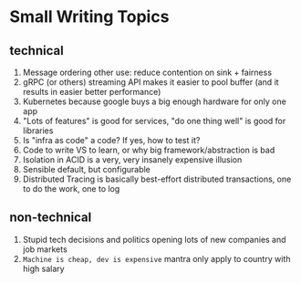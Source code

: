 # Small Writing Topics

## technical

1. Message ordering other use: reduce contention on sink + fairness
2. gRPC (or others) streaming API makes it easier to pool buffer (and it results in easier better performance)
3. Kubernetes because google buys a big enough hardware for only one app
4. "Lots of features" is good for services, "do one thing well" is good for libraries
5. Is "infra as code" a code? If yes, how to test it?
6. Code to write VS to learn, or why big framework/abstraction is bad
7. Isolation in ACID is a very, very insanely expensive illusion
8. Sensible default, but configurable
9. Distributed Tracing is basically best-effort distributed transactions, one to do the work, one to log

## non-technical

1. Stupid tech decisions and politics opening lots of new companies and job markets
2. `Machine is cheap, dev is expensive` mantra only apply to country with high salary
